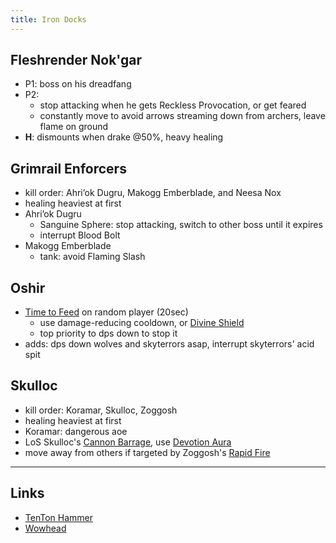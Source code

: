 ```yaml
---
title: Iron Docks
---
```


## Fleshrender Nok'gar
* P1: boss on his dreadfang
* P2: 
    * stop attacking when he gets Reckless Provocation, or get feared
    * constantly move to avoid arrows streaming down from archers, leave flame on ground
* **H**: dismounts when drake @50%, heavy healing

## Grimrail Enforcers
* kill order: Ahri’ok Dugru, Makogg Emberblade, and Neesa Nox
* healing heaviest at first
* Ahri’ok Dugru
    * Sanguine Sphere: stop attacking, switch to other boss until it expires
    * interrupt Blood Bolt
* Makogg Emberblade
    * tank: avoid Flaming Slash

## Oshir
* [Time to Feed](http://www.wowhead.com/spell=162415) on random player (20sec)
    * use damage-reducing cooldown, or [Divine Shield](http://www.wowhead.com/spell=642)
    * top priority to dps down to stop it
* adds: dps down wolves and skyterrors asap, interrupt skyterrors' acid spit

## Skulloc
* kill order: Koramar, Skulloc, Zoggosh
* healing heaviest at first
* Koramar: dangerous aoe
* LoS Skulloc's [Cannon Barrage](http://www.wowhead.com/spell=168929), use [Devotion Aura](http://www.wowhead.com/spell=31821)
* move away from others if targeted by Zoggosh's [Rapid Fire](http://www.wowhead.com/spell=168348)

----

## Links
* [TenTon Hammer](http://www.tentonhammer.com/guides/world-warcraft/warlords-draenor-iron-docks-guide)
* [Wowhead](http://www.wowhead.com/guide=2667/iron-docks-dungeon-strategy-guide)

